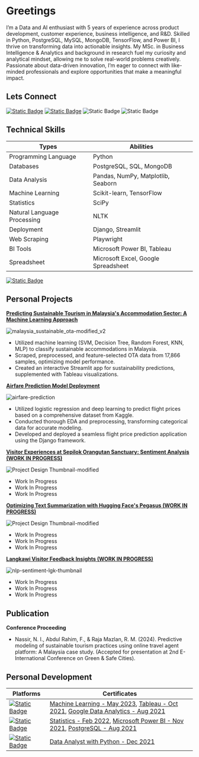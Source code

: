 # Greetings

I’m a Data and AI enthusiast with 5 years of experience across product development, customer experience, business intelligence, and R&D. Skilled in Python, PostgreSQL, MySQL, MongoDB, TensorFlow, and Power BI, I thrive on transforming data into actionable insights. My MSc. in Business Intelligence & Analytics and background in research fuel my curiosity and analytical mindset, allowing me to solve real-world problems creatively. Passionate about data-driven innovation, I’m eager to connect with like-minded professionals and explore opportunities that make a meaningful impact.

## Lets Connect
[![Static Badge](https://img.shields.io/badge/Linkedin-%230A66C2?style=flat-square&logo=linkedin&labelColor=%230A66C2)](https://www.linkedin.com/in/nazmirul-izzad-nassir?utm_source=share&utm_campaign=share_via&utm_content=profile&utm_medium=android_app)
[![Static Badge](https://img.shields.io/badge/Threads-black?style=flat-square&logo=Threads&logoColor=white&labelColor=%23000000&color=%23000000)](https://www.threads.net/@nazmirulizzadnassir)
![Static Badge](https://img.shields.io/badge/nazmirulizzadnassir%40gmail.com-black?style=flat-square)
![Static Badge](https://img.shields.io/badge/017%20326%204080-black?style=flat-square)

## Technical Skills

| Types | Abilities |
| ---------- | ------ |
| Programming Language | Python |
| Databases | PostgreSQL, SQL, MongoDB |
| Data Analysis | Pandas, NumPy, Matplotlib, Seaborn |
| Machine Learning | Scikit-learn, TensorFlow |
| Statistics | SciPy
| Natural Language Processing | NLTK |
| Deployment | Django, Streamlit |
| Web Scraping | Playwright |
| BI Tools | Microsoft Power BI, Tableau |
| Spreadsheet | Microsoft Excel, Google Spreadsheet |

[![Static Badge](https://img.shields.io/badge/view%20my%20resume-black?style=for-the-badge)](https://docs.google.com/document/d/e/2PACX-1vQKxDxt4OswOLflkwM7AKJTppeeXKGBgJrcGkiBPCH0iiqsymHjvArKlEQP-8Ohl4yhRxoU_-NDSUYt/pub)

## Personal Projects

**[Predicting Sustainable Tourism in Malaysia's Accommodation Sector: A Machine Learning Approach](https://github.com/izzad2413/sustainable_ota)**

![malaysia_sustainable_ota-modified_v2](https://github.com/user-attachments/assets/e5c83fec-b504-4f09-8627-f9fb4c100cab)

- Utilized machine learning (SVM, Decision Tree, Random Forest, KNN, MLP) to classify sustainable accommodations in Malaysia.
- Scraped, preprocessed, and feature-selected OTA data from 17,866 samples, optimizing model performance.
- Created an interactive Streamlit app for sustainability predictions, supplemented with Tableau visualizations.

**[Airfare Prediction Model Deployment](https://github.com/izzad2413/django_project)**

![airfare-prediction](https://github.com/user-attachments/assets/abc9a8ce-d68a-40ef-9180-3f1be92be74d)

- Utilized logistic regression and deep learning to predict flight prices based on a comprehensive dataset from Kaggle.
- Conducted thorough EDA and preprocessing, transforming categorical data for accurate modeling.
- Developed and deployed a seamless flight price prediction application using the Django framework.

**[Visitor Experiences at Sepilok Orangutan Sanctuary: Sentiment Analysis (WORK IN PROGRESS)](https://github.com/izzad2413/nlp-sentiment-analysis-sepilok)**

  ![Project Design Thumbnail-modified](https://github.com/user-attachments/assets/d212530f-8549-4570-9a8a-b30e7a00749b)

  - Work In Progress
  - Work In Progress
  - Work In Progress

  **[Optimizing Text Summarization with Hugging Face's Pegasus (WORK IN PROGRESS)](https://github.com/izzad2413/Text-Summarizer)**

  ![Project Design Thumbnail-modified](https://github.com/user-attachments/assets/462d2c90-36a4-4a24-a93f-fed04906d44d)
  
  - Work In Progress
  - Work In Progress
  - Work In Progress

 **[Langkawi Visitor Feedback Insights (WORK IN PROGRESS)](https://github.com/izzad2413/nlp_sentiment_lgk)**

![nlp-sentiment-lgk-thumbnail](https://github.com/user-attachments/assets/34f7a5ab-9499-4454-8b18-03bd5ddbba5f)

- Work In Progress
- Work In Progress
- Work In Progress

## Publication

**Conference Proceeding** 

- Nassir, N. I., Abdul Rahim, F., & Raja Mazlan, R. M. (2024). Predictive modeling of sustainable tourism practices using online travel agent platform: A Malaysia case study. (Accepted for presentation at 2nd E-International Conference on Green & Safe Cities).

## Personal Development

| Platforms | Certificates |
| --------- | ------------ |
| [![Static Badge](https://img.shields.io/badge/coursera-%230056D2?style=for-the-badge&logo=coursera&labelColor=%230056D2)](https://www.coursera.org/?irclickid=zM9XUvzW8xyKW0N39b1rOX64UkC0xJS8ORotWE0&irgwc=1&utm_medium=partners&utm_source=impact&utm_campaign=4863840&utm_content=b2c) | [Machine Learning - May 2023](https://www.coursera.org/account/accomplishments/specialization/certificate/3E48NV4Y52ST), [Tableau - Oct 2021](https://www.coursera.org/account/accomplishments/specialization/certificate/NVFEGRU97D3X), [Google Data Analytics - Aug 2021](https://www.coursera.org/account/accomplishments/specialization/certificate/NN7DP5XQ4E4Q) |
| [![Static Badge](https://img.shields.io/badge/udemy-%23A435F0?style=for-the-badge&logo=udemy&logoColor=white&labelColor=%23A435F0)](https://www.udemy.com/?deal_code=&utm_term=Homepage&utm_content=Textlink&utm_campaign=Rakuten-default&ranMID=39197&ranEAID=UGrHaPSUfM0&ranSiteID=UGrHaPSUfM0-.rubBVpFJdGLOZFH7Lg11A&LSNPUBID=UGrHaPSUfM0&utm_source=aff-campaign&utm_medium=udemyads) | [Statistics - Feb 2022](https://www.udemy.com/certificate/UC-371e4601-abf3-4474-8f12-8967f12504a3/), [Microsoft Power BI - Nov 2021](https://www.udemy.com/certificate/UC-177048c0-db3b-4a7c-9c96-0baf95dd1a87/), [PostgreSQL - Aug 2021](https://www.udemy.com/certificate/UC-10e45baf-f655-4bf8-b0e1-44f895197c64/) |
| [![Static Badge](https://img.shields.io/badge/datacamp-%2303EF62?style=for-the-badge&logo=datacamp&logoColor=white&labelColor=%2303EF62)](https://www.datacamp.com/) | [Data Analyst with Python - Dec 2021](https://www.datacamp.com/statement-of-accomplishment/track/3537f474cbfb11254fa2a3a5a484d11300bebe51?raw=1) |

